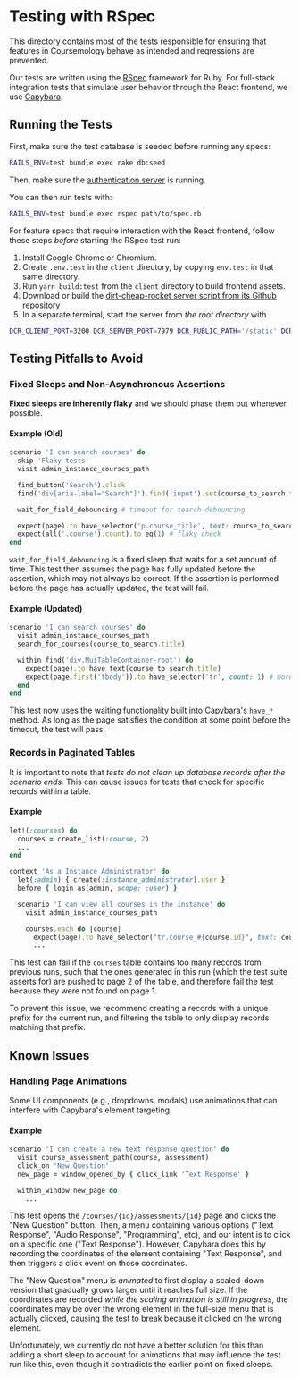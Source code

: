 # Testing with RSpec

This directory contains most of the tests responsible for ensuring that features in Coursemology behave as intended and regressions are prevented.

Our tests are written using the [RSpec](https://rspec.info/) framework for Ruby. For full-stack integration tests that simulate user behavior through the React frontend, we use [Capybara](https://github.com/teamcapybara/capybara). 

## Running the Tests

First, make sure the test database is seeded before running any specs:

```bash
RAILS_ENV=test bundle exec rake db:seed
```

Then, make sure the [authentication server](../authentication/README.md) is running.

You can then run tests with:

```bash
RAILS_ENV=test bundle exec rspec path/to/spec.rb
```

For feature specs that require interaction with the React frontend, follow these steps *before* starting the RSpec test run:

1. Install Google Chrome or Chromium.
2. Create `.env.test` in the `client` directory, by copying `env.test` in that same directory.
3. Run `yarn build:test` from the `client` directory to build frontend assets.
4. Download or build the [dirt-cheap-rocket server script from its Github repository](https://github.com/coursemology/dirt-cheap-rocket)
5. In a separate terminal, start the server from *the root directory* with

```bash
DCR_CLIENT_PORT=3200 DCR_SERVER_PORT=7979 DCR_PUBLIC_PATH='/static' DCR_ASSETS_DIR='./client/build' node path/to/dirt-cheap-rocket.cjs
```

## Testing Pitfalls to Avoid

### Fixed Sleeps and Non-Asynchronous Assertions

**Fixed sleeps are inherently flaky** and we should phase them out whenever possible.

#### Example (Old)
```ruby
scenario 'I can search courses' do
  skip 'Flaky tests'
  visit admin_instance_courses_path

  find_button('Search').click
  find('div[aria-label="Search"]').find('input').set(course_to_search.title)

  wait_for_field_debouncing # timeout for search debouncing

  expect(page).to have_selector('p.course_title', text: course_to_search.title)
  expect(all('.course').count).to eq(1) # flaky check
end
```

`wait_for_field_debouncing` is a fixed sleep that waits for a set amount of time. This test then assumes the page has fully updated before the assertion, which may not always be correct. If the assertion is performed before the page has actually updated, the test will fail.

#### Example (Updated)

```ruby
scenario 'I can search courses' do
  visit admin_instance_courses_path
  search_for_courses(course_to_search.title)

  within find('div.MuiTableContainer-root') do
    expect(page).to have_text(course_to_search.title)
    expect(page.first('tbody')).to have_selector('tr', count: 1) # more reliable check
  end
end
```

This test now uses the waiting functionality built into Capybara's `have_*` method. As long as the page satisfies the condition at some point before the timeout, the test will pass.

### Records in Paginated Tables

It is important to note that *tests do not clean up database records after the scenario ends.* This can cause issues for tests that check for specific records within a table.

#### Example
```ruby
let!(:courses) do
  courses = create_list(:course, 2)
  ...
end

context 'As a Instance Administrator' do
  let(:admin) { create(:instance_administrator).user }
  before { login_as(admin, scope: :user) }

  scenario 'I can view all courses in the instance' do
    visit admin_instance_courses_path

    courses.each do |course|
      expect(page).to have_selector("tr.course_#{course.id}", text: course.title)
      ...
```

This test can fail if the `courses` table contains too many records from previous runs, such that the ones generated in this run (which the test suite asserts for) are pushed to page 2 of the table, and therefore fail the test because they were not found on page 1.

To prevent this issue, we recommend creating a records with a unique prefix for the current run, and filtering the table to only display records matching that prefix.

## Known Issues

### Handling Page Animations

Some UI components (e.g., dropdowns, modals) use animations that can interfere with Capybara's element targeting.

#### Example
```ruby
scenario 'I can create a new text response question' do
  visit course_assessment_path(course, assessment)
  click_on 'New Question'
  new_page = window_opened_by { click_link 'Text Response' }

  within_window new_page do
    ...
```

This test opens the `/courses/{id}/assessments/{id}` page and clicks the "New Question" button. Then, a menu containing various options ("Text Response", "Audio Response", "Programming", etc), and our intent is to click on a specific one ("Text Response"). However, Capybara does this by recording the coordinates of the element containing "Text Response", and then triggers a click event on those coordinates.

The "New Question" menu is *animated* to first display a scaled-down version that gradually grows larger until it reaches full size. If the coordinates are recorded *while the scaling animation is still in progress*, the coordinates may be over the wrong element in the full-size menu that is actually clicked, causing the test to break because it clicked on the wrong element.

Unfortunately, we currently do not have a better solution for this than adding a short sleep to account for animations that may influence the test run like this, even though it contradicts the earlier point on fixed sleeps.
